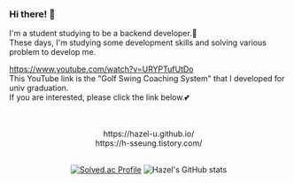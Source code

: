 ### Hi there! 👋
I'm a student studying to be a backend developer.:woman:<br>
These days, I'm studying some development skills and solving various problem to develop me.

https://www.youtube.com/watch?v=URYPTufUtDo<br>
This YouTube link is the "Golf Swing Coaching System" that I developed for univ graduation.<br>
If you are interested, please click the link below.:two_hearts:
<br><br><br>

<div align="center">
https://hazel-u.github.io/<br> 
https://h-sseung.tistory.com/<br>
<br>

[![Solved.ac Profile](http://mazassumnida.wtf/api/v2/generate_badge?boj=hyeseung0124)](https://solved.ac/hyeseung0124/)
![Hazel's GitHub stats](https://github-readme-stats.vercel.app/api?username=Hazel-u&show_icons=true&theme=onedark)
</div>
